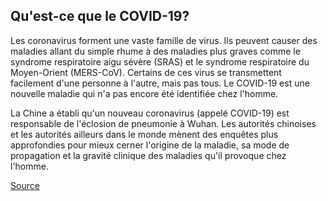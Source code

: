 ## Qu'est-ce que le COVID-19?

Les coronavirus forment une vaste famille de virus. Ils peuvent causer des maladies allant du simple rhume à des maladies plus graves comme le syndrome respiratoire aigu sévère (SRAS) et le syndrome respiratoire du Moyen-Orient (MERS-CoV). Certains de ces virus se transmettent facilement d'une personne à l'autre, mais pas tous. Le COVID-19 est une nouvelle maladie qui n'a pas encore été identifiée chez l'homme.

La Chine a établi qu'un nouveau coronavirus (appelé COVID-19) est responsable de l'éclosion de pneumonie à Wuhan. Les autorités chinoises et les autorités ailleurs dans le monde mènent des enquêtes plus approfondies pour mieux cerner l'origine de la maladie, sa mode de propagation et la gravité clinique des maladies qu'il provoque chez l'homme.

[Source](https://www.canada.ca/fr/sante-publique/services/maladies/2019-nouveau-coronavirus/foire-aux-questions.html)
